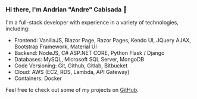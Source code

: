### Hi there, I'm Andrian "Andre" Cabisada 👋

I'm a full-stack developer with experience in a variety of technologies, including:

- Frontend: VanillaJS, Blazor Page, Razor Pages, Kendo UI, JQuery AJAX, Bootstrap Framework, Material UI
- Backend: NodeJS, C# ASP.NET CORE, Python Flask / Django
- Databases: MySQL, Microsoft SQL Server, MongoDB
- Code Versioning: Git, Github, Gitlab, Bitbucket
- Cloud: AWS (EC2, RDS, Lambda, API Gateway)
- Containers: Docker

Feel free to check out some of my projects on [GitHub](https://github.com/andriancabisada).


